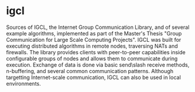 igcl
====

 Sources of IGCL, the Internet Group Communication Library, and of several example algorithms, implemented as part of the Master's Thesis "Group Communication for Large Scale Computing Projects".  IGCL was built for executing distributed algorithms in remote nodes, traversing NATs and firewalls. The library provides clients with peer-to-peer capabilities inside configurable groups of nodes and allows them to communicate during execution. Exchange of data is done via basic send\slash receive methods, n-buffering, and several common communication patterns. Although targetting Internet-scale communication, IGCL can also be used in local environments.
